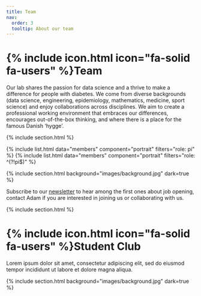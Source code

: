 ```yaml
---
title: Team
nav:
  order: 3
  tooltip: About our team
---
```


# {% include icon.html icon="fa-solid fa-users" %}Team

Our lab shares the passion for data science and a thrive to make a difference for people with diabetes. We come from diverse backgrounds (data science, engineering, epidemiology, mathematics, medicine, sport science) and enjoy collaborations across disciplines. We aim to create a professional working environment that embraces our differences, encourages out-of-the-box thinking, and where there is a place for the famous Danish ‘hygge’.

{% include section.html %}

{% include list.html data="members" component="portrait" filters="role: pi" %}
{% include list.html data="members" component="portrait" filters="role: ^(?!pi$)" %}

{% include section.html background="images/background.jpg" dark=true %}

Subscribe to our [newsletter](https://mailchi.mp/rm/hulman-lab-newsletter) to hear among the first ones about job opening, contact Adam if you are interested in joining us or collaborating with us.

{% include section.html %}

# {% include icon.html icon="fa-solid fa-users" %}Student Club

Lorem ipsum dolor sit amet, consectetur adipiscing elit, sed do eiusmod tempor incididunt ut labore et dolore magna aliqua.

{% include section.html background="images/background.jpg" dark=true %}


